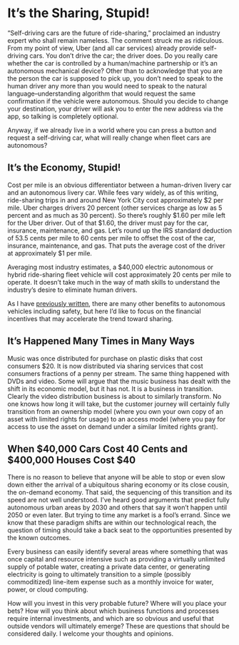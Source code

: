 # It’s the Sharing, Stupid!

“Self-driving cars are the future of ride-sharing,” proclaimed an industry expert who shall remain nameless. The comment struck me as ridiculous. From my point of view, Uber \(and all car services\) already provide self-driving cars. You don’t drive the car; the driver does. Do you really care whether the car is controlled by a human/machine partnership or it’s an autonomous mechanical device? Other than to acknowledge that you are the person the car is supposed to pick up, you don’t need to speak to the human driver any more than you would need to speak to the natural language–understanding algorithm that would request the same confirmation if the vehicle were autonomous. Should you decide to change your destination, your driver will ask you to enter the new address via the app, so talking is completely optional.

Anyway, if we already live in a world where you can press a button and request a self-driving car, what will really change when fleet cars are autonomous?

## It’s the Economy, Stupid!

Cost per mile is an obvious differentiator between a human-driven livery car and an autonomous livery car. While fees vary widely, as of this writing, ride-sharing trips in and around New York City cost approximately $2 per mile. Uber charges drivers 20 percent \(other services charge as low as 5 percent and as much as 30 percent\). So there’s roughly $1.60 per mile left for the Uber driver. Out of that $1.60, the driver must pay for the car, insurance, maintenance, and gas. Let’s round up the IRS standard deduction of 53.5 cents per mile to 60 cents per mile to offset the cost of the car, insurance, maintenance, and gas. That puts the average cost of the driver at approximately $1 per mile.

Averaging most industry estimates, a $40,000 electric autonomous or hybrid ride-sharing fleet vehicle will cost approximately 20 cents per mile to operate. It doesn’t take much in the way of math skills to understand the industry’s desire to eliminate human drivers.

As I have [previously written](https://www.shellypalmer.com/2017/04/can-self-driving-cars-ever-really-safe/), there are many other benefits to autonomous vehicles including safety, but here I’d like to focus on the financial incentives that may accelerate the trend toward sharing.

## It’s Happened Many Times in Many Ways

Music was once distributed for purchase on plastic disks that cost consumers $20. It is now distributed via sharing services that cost consumers fractions of a penny per stream. The same thing happened with DVDs and video. Some will argue that the music business has dealt with the shift in its economic model, but it has not. It is a business in transition. Clearly the video distribution business is about to similarly transform. No one knows how long it will take, but the customer journey will certainly fully transition from an ownership model \(where you own your own copy of an asset with limited rights for usage\) to an access model \(where you pay for access to use the asset on demand under a similar limited rights grant\).

## When $40,000 Cars Cost 40 Cents and $400,000 Houses Cost $40

There is no reason to believe that anyone will be able to stop or even slow down either the arrival of a ubiquitous sharing economy or its close cousin, the on-demand economy. That said, the sequencing of this transition and its speed are not well understood. I’ve heard good arguments that predict fully autonomous urban areas by 2030 and others that say it won’t happen until 2050 or even later. But trying to time any market is a fool’s errand. Since we know that these paradigm shifts are within our technological reach, the question of timing should take a back seat to the opportunities presented by the known outcomes.

Every business can easily identify several areas where something that was once capital and resource intensive such as providing a virtually unlimited supply of potable water, creating a private data center, or generating electricity is going to ultimately transition to a simple \(possibly commoditized\) line-item expense such as a monthly invoice for water, power, or cloud computing.

How will you invest in this very probable future? Where will you place your bets? How will you think about which business functions and processes require internal investments, and which are so obvious and useful that outside vendors will ultimately emerge? These are questions that should be considered daily. I welcome your thoughts and opinions.




